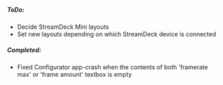 ##### ToDo:
* Decide StreamDeck Mini layouts
* Set new layouts depending on which StreamDeck device is connected


##### Completed:
* Fixed Configurator app-crash when the contents of both 'framerate max' or 'frame amount' textbox is empty